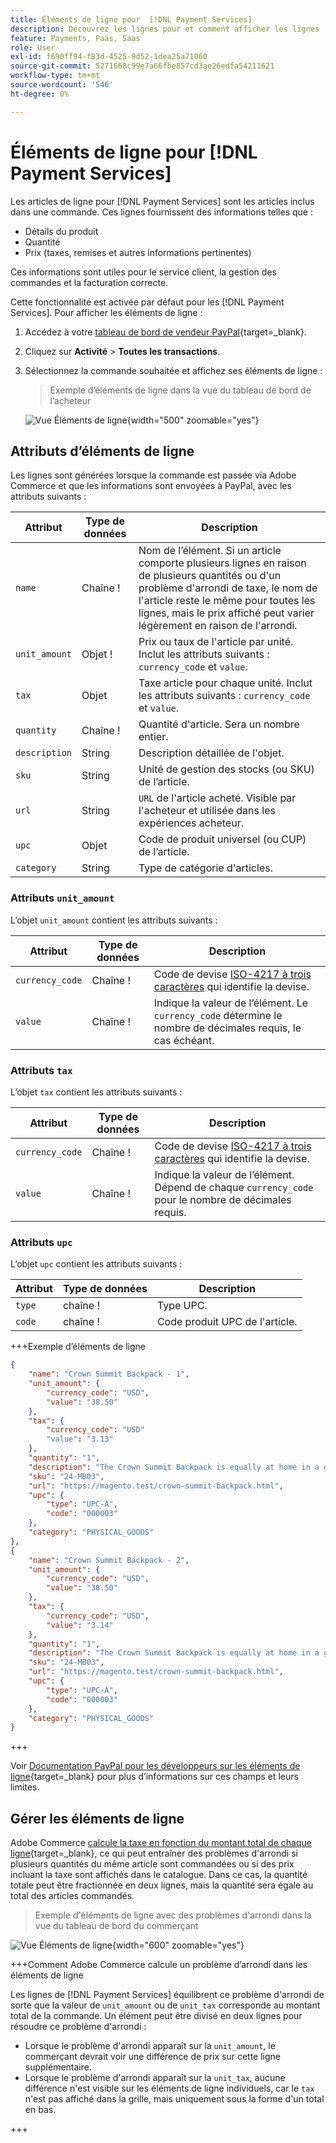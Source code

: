 ```yaml
---
title: Éléments de ligne pour  [!DNL Payment Services]
description: Découvrez les lignes pour et comment afficher les lignes  [!DNL Payment Services]  tableau de bord du commerçant.
feature: Payments, Paas, Saas
role: User
exl-id: f690ff94-f83d-4525-9d52-1dea25a71060
source-git-commit: 5271668c99e7a66fbe857cd3ae26edfa54211621
workflow-type: tm+mt
source-wordcount: '546'
ht-degree: 0%

---
```


# Éléments de ligne pour [!DNL Payment Services]

Les articles de ligne pour [!DNL Payment Services] sont les articles inclus dans une commande. Ces lignes fournissent des informations telles que :

* Détails du produit
* Quantité
* Prix (taxes, remises et autres informations pertinentes)

Ces informations sont utiles pour le service client, la gestion des commandes et la facturation correcte.

Cette fonctionnalité est activée par défaut pour les [!DNL Payment Services]. Pour afficher les éléments de ligne :

1. Accédez à votre [tableau de bord de vendeur PayPal](https://www.paypal.com/merchant/){target=_blank}.

1. Cliquez sur **Activité** > **Toutes les transactions**.

1. Sélectionnez la commande souhaitée et affichez ses éléments de ligne :

   > Exemple d’éléments de ligne dans la vue du tableau de bord de l’acheteur

   ![Vue Éléments de ligne](assets/paypal-shopper-dashboard-line-items-view.png){width="500" zoomable="yes"}

## Attributs d’éléments de ligne

Les lignes sont générées lorsque la commande est passée via Adobe Commerce et que les informations sont envoyées à PayPal, avec les attributs suivants :

| Attribut | Type de données | Description |
| --- | --- | --- |
| `name` | Chaîne ! | Nom de l’élément. Si un article comporte plusieurs lignes en raison de plusieurs quantités ou d&#39;un problème d&#39;arrondi de taxe, le nom de l&#39;article reste le même pour toutes les lignes, mais le prix affiché peut varier légèrement en raison de l&#39;arrondi. |
| `unit_amount` | Objet ! | Prix ou taux de l&#39;article par unité. Inclut les attributs suivants : `currency_code` et `value`. |
| `tax` | Objet | Taxe article pour chaque unité. Inclut les attributs suivants : `currency_code` et `value`. |
| `quantity` | Chaîne ! | Quantité d&#39;article. Sera un nombre entier. |
| `description` | String | Description détaillée de l&#39;objet. |
| `sku` | String | Unité de gestion des stocks (ou SKU) de l’article. |
| `url` | String | `URL` de l&#39;article acheté. Visible par l&#39;acheteur et utilisée dans les expériences acheteur. |
| `upc` | Objet | Code de produit universel (ou CUP) de l’article. |
| `category` | String | Type de catégorie d&#39;articles. |

### Attributs `unit_amount`

L’objet `unit_amount` contient les attributs suivants :

| Attribut | Type de données | Description |
| --- | --- | --- |
| `currency_code` | Chaîne ! | Code de devise [ISO-4217 à trois caractères](https://developer.paypal.com/api/rest/reference/currency-codes/) qui identifie la devise. |
| `value` | Chaîne ! | Indique la valeur de l’élément. Le `currency_code` détermine le nombre de décimales requis, le cas échéant. |

### Attributs `tax`

L’objet `tax` contient les attributs suivants :

| Attribut | Type de données | Description |
| --- | --- | --- |
| `currency_code` | Chaîne ! | Code de devise [ISO-4217 à trois caractères](https://developer.paypal.com/api/rest/reference/currency-codes/) qui identifie la devise. |
| `value` | Chaîne ! | Indique la valeur de l’élément. Dépend de chaque `currency_code` pour le nombre de décimales requis. |

### Attributs `upc`

L’objet `upc` contient les attributs suivants :

| Attribut | Type de données | Description |
| --- | --- | --- |
| `type` | chaîne ! | Type UPC. |
| `code` | chaîne ! | Code produit UPC de l&#39;article. |

+++Exemple d’éléments de ligne

```json
{
    "name": "Crown Summit Backpack - 1",
    "unit_amount": {
        "currency_code": "USD",
        "value": "38.50"
    },
    "tax": {
        "currency_code": "USD"
        "value": "3.13"
    },
    "quantity": "1",
    "description": "The Crown Summit Backpack is equally at home in a gym locker, study cube or a pup tent, so be sure yours is packed with books,",
    "sku": "24-MB03",
    "url": "https://magento.test/crown-summit-backpack.html",
    "upc": {
        "type": "UPC-A",
        "code": "000003"
    },
    "category": "PHYSICAL_GOODS"
},
{
    "name": "Crown Summit Backpack - 2",
    "unit_amount": {
        "currency_code": "USD",
        "value": "38.50"
    },
    "tax": {
        "currency_code": "USD",
        "value": "3.14"
    },
    "quantity": "1",
    "description": "The Crown Summit Backpack is equally at home in a gym locker, study cube or a pup tent, so be sure yours is packed with books,",
    "sku": "24-MB03",
    "url": "https://magento.test/crown-summit-backpack.html",
    "upc": {
        "type": "UPC-A",
        "code": "000003"
    },
    "category": "PHYSICAL_GOODS"
}
```

+++

Voir [Documentation PayPal pour les développeurs sur les éléments de ligne](https://developer.paypal.com/docs/api/orders/v2/#definition-line_item){target=_blank} pour plus d’informations sur ces champs et leurs limites.

## Gérer les éléments de ligne

Adobe Commerce [calcule la taxe en fonction du montant total de chaque ligne](https://experienceleague.adobe.com/fr/docs/commerce-admin/stores-sales/site-store/taxes/taxes#warning-messages){target=_blank}, ce qui peut entraîner des problèmes d&#39;arrondi si plusieurs quantités du même article sont commandées ou si des prix incluant la taxe sont affichés dans le catalogue. Dans ce cas, la quantité totale peut être fractionnée en deux lignes, mais la quantité sera égale au total des articles commandés.

> Exemple d&#39;éléments de ligne avec des problèmes d&#39;arrondi dans la vue du tableau de bord du commerçant

![Vue Éléments de ligne](assets/line-items-example.png){width="600" zoomable="yes"}

+++Comment Adobe Commerce calcule un problème d’arrondi dans les éléments de ligne

Les lignes de [!DNL Payment Services] équilibrent ce problème d&#39;arrondi de sorte que la valeur de `unit_amount` ou de `unit_tax` corresponde au montant total de la commande. Un élément peut être divisé en deux lignes pour résoudre ce problème d&#39;arrondi :

* Lorsque le problème d&#39;arrondi apparaît sur la `unit_amount`, le commerçant devrait voir une différence de prix sur cette ligne supplémentaire.
* Lorsque le problème d&#39;arrondi apparaît sur la `unit_tax`, aucune différence n&#39;est visible sur les éléments de ligne individuels, car le `tax` n&#39;est pas affiché dans la grille, mais uniquement sous la forme d&#39;un total en bas.

+++
